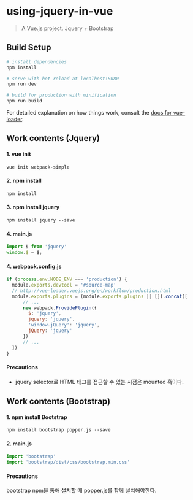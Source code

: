 # using-jquery-in-vue

> A Vue.js project. Jquery + Bootstrap

## Build Setup

``` bash
# install dependencies
npm install

# serve with hot reload at localhost:8080
npm run dev

# build for production with minification
npm run build
```

For detailed explanation on how things work, consult the [docs for vue-loader](http://vuejs.github.io/vue-loader).

## Work contents (Jquery)
#### 1. vue init
```
vue init webpack-simple
```
#### 2. npm install
```
npm install
```
#### 3. npm install jquery
```
npm install jquery --save
```
#### 4. main.js
```javascript
import $ from 'jquery'
window.$ = $;
```
#### 4. webpack.config.js
```javascript
if (process.env.NODE_ENV === 'production') {
  module.exports.devtool = '#source-map'
  // http://vue-loader.vuejs.org/en/workflow/production.html
  module.exports.plugins = (module.exports.plugins || []).concat([
      // ...
      new webpack.ProvidePlugin({
        $: 'jquery',
        jquery: 'jquery',
        'window.jQuery': 'jquery',
        jQuery: 'jquery'
      }) 
      // ...
  ])
}
```

#### Precautions
- jquery selector로 HTML 태그를 접근할 수 있는 시점은 mounted 훅이다. 

## Work contents (Bootstrap)
#### 1. npm install Bootstrap
```
npm install bootstrap popper.js --save
```
#### 2. main.js
```javascript
import 'bootstrap'
import 'bootstrap/dist/css/bootstrap.min.css'
```
#### Precautions
bootstrap npm을 통해 설치할 때 popper.js를 함께 설치해야한다.


